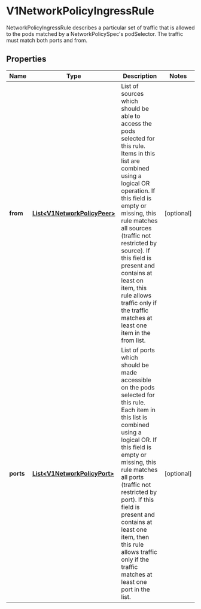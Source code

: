 

# V1NetworkPolicyIngressRule

NetworkPolicyIngressRule describes a particular set of traffic that is allowed to the pods matched by a NetworkPolicySpec's podSelector. The traffic must match both ports and from.
## Properties

Name | Type | Description | Notes
------------ | ------------- | ------------- | -------------
**from** | [**List&lt;V1NetworkPolicyPeer&gt;**](V1NetworkPolicyPeer.md) | List of sources which should be able to access the pods selected for this rule. Items in this list are combined using a logical OR operation. If this field is empty or missing, this rule matches all sources (traffic not restricted by source). If this field is present and contains at least on item, this rule allows traffic only if the traffic matches at least one item in the from list. |  [optional]
**ports** | [**List&lt;V1NetworkPolicyPort&gt;**](V1NetworkPolicyPort.md) | List of ports which should be made accessible on the pods selected for this rule. Each item in this list is combined using a logical OR. If this field is empty or missing, this rule matches all ports (traffic not restricted by port). If this field is present and contains at least one item, then this rule allows traffic only if the traffic matches at least one port in the list. |  [optional]



